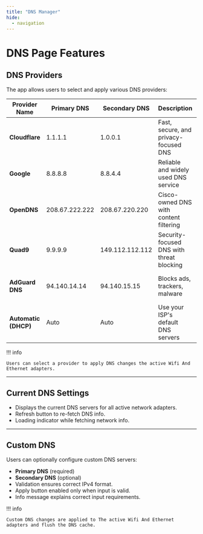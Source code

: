 ```yaml
---
title: "DNS Manager"
hide:
  - navigation
---
```


# DNS Page Features

## DNS Providers

The app allows users to select and apply various DNS providers:

| Provider Name        | Primary DNS    | Secondary DNS   | Description                               | Features                                |
| -------------------- | -------------- | --------------- | ----------------------------------------- | --------------------------------------- |
| **Cloudflare**       | 1.1.1.1        | 1.0.0.1         | Fast, secure, and privacy-focused DNS     | Fast, Privacy-focused, Security         |
| **Google**           | 8.8.8.8        | 8.8.4.4         | Reliable and widely used DNS service      | Reliable, Fast, Widely supported        |
| **OpenDNS**          | 208.67.222.222 | 208.67.220.220  | Cisco-owned DNS with content filtering    | Content filtering, Reliable, Security   |
| **Quad9**            | 9.9.9.9        | 149.112.112.112 | Security-focused DNS with threat blocking | Security, Threat blocking, Privacy      |
| **AdGuard DNS**      | 94.140.14.14   | 94.140.15.15    | Blocks ads, trackers, malware             | Security, Threat blocking, Privacy      |
| **Automatic (DHCP)** | Auto           | Auto            | Use your ISP's default DNS servers        | Default, ISP provided, No configuration |

!!! info

    Users can select a provider to apply DNS changes the active Wifi And Ethernet adapters.

---

## Current DNS Settings

- Displays the current DNS servers for all active network adapters.
- Refresh button to re-fetch DNS info.
- Loading indicator while fetching network info.

---

## Custom DNS

Users can optionally configure custom DNS servers:

- **Primary DNS** (required)
- **Secondary DNS** (optional)
- Validation ensures correct IPv4 format.
- Apply button enabled only when input is valid.
- Info message explains correct input requirements.

!!! info

    Custom DNS changes are applied to The active Wifi And Ethernet adapters and flush the DNS cache.
